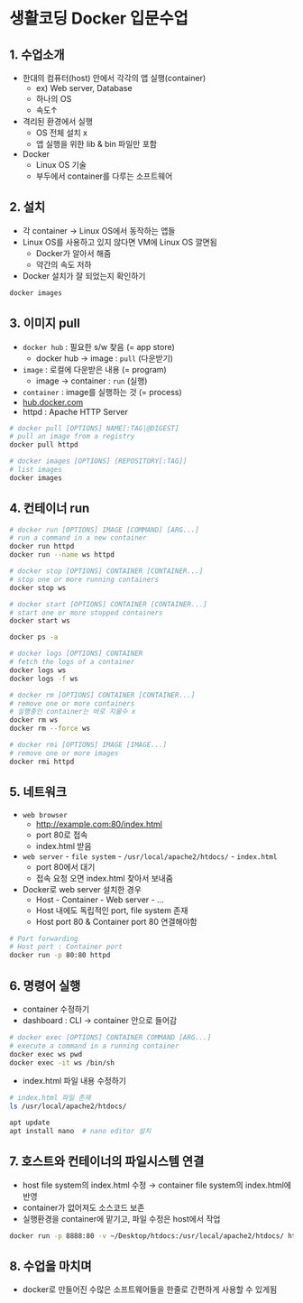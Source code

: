 # 생활코딩 Docker 입문수업

## 1. 수업소개

- 한대의 컴퓨터(host) 안에서 각각의 앱 실행(container)
    - ex) Web server, Database
    - 하나의 OS
    - 속도↑
- 격리된 환경에서 실행
    - OS 전체 설치 x
    - 앱 실행을 위한 lib & bin 파일만 포함
- Docker
    - Linux OS 기술
    - 부두에서 container를 다루는 소프트웨어

## 2. 설치

- 각 container → Linux OS에서 동작하는 앱들
- Linux OS를 사용하고 있지 않다면 VM에 Linux OS 깔면됨
    - Docker가 알아서 해줌
    - 약간의 속도 저하
- Docker 설치가 잘 되었는지 확인하기

```bash
docker images
```

## 3. 이미지 pull

- `docker hub` : 필요한 s/w 찾음 (= app store)
    - docker hub → image : `pull` (다운받기)
- `image` : 로컬에 다운받은 내용 (= program)
    - image → container : `run` (실행)
- `container` : image를 실행하는 것 (= process)
- [hub.docker.com](http://hub.docker.com)
- httpd : Apache HTTP Server

```bash
# docker pull [OPTIONS] NAME[:TAG|@DIGEST]
# pull an image from a registry
docker pull httpd
```

```bash
# docker images [OPTIONS] [REPOSITORY[:TAG]]
# list images
docker images
```

## 4. 컨테이너 run

```bash
# docker run [OPTIONS] IMAGE [COMMAND] [ARG...]
# run a command in a new container
docker run httpd
docker run --name ws httpd
```

```bash
# docker stop [OPTIONS] CONTAINER [CONTAINER...]
# stop one or more running containers
docker stop ws
```

```bash
# docker start [OPTIONS] CONTAINER [CONTAINER...]
# start one or more stopped containers
docker start ws
```

```bash
docker ps -a
```

```bash
# docker logs [OPTIONS] CONTAINER
# fetch the logs of a container
docker logs ws
docker logs -f ws
```

```bash
# docker rm [OPTIONS] CONTAINER [CONTAINER...]
# remove one or more containers
# 실행중인 container는 바로 지울수 x
docker rm ws
docker rm --force ws
```

```bash
# docker rmi [OPTIONS] IMAGE [IMAGE...]
# remove one or more images
docker rmi httpd
```

## 5. 네트워크

- `web browser`
    - http://example.com:80/index.html
    - port 80로 접속
    - index.html 받음
- `web server` - `file system` - `/usr/local/apache2/htdocs/` - `index.html`
    - port 80에서 대기
    - 접속 요청 오면 index.html 찾아서 보내줌
- Docker로 web server 설치한 경우
    - Host - Container - Web server - …
    - Host 내에도 독립적인 port, file system 존재
    - Host port 80 & Container port 80 연결해야함

```bash
# Port forwarding
# Host port : Container port
docker run -p 80:80 httpd
```

## 6. 명령어 실행

- container 수정하기
- dashboard : CLI → container 안으로 들어감

```bash
# docker exec [OPTIONS] CONTAINER COMMAND [ARG...]
# execute a command in a running container
docker exec ws pwd
docker exec -it ws /bin/sh
```

- index.html 파일 내용 수정하기

```bash
# index.html 파일 존재
ls /usr/local/apache2/htdocs/
```

```bash
apt update
apt install nano  # nano editor 설치
```

## 7. 호스트와 컨테이너의 파일시스템 연결

- host file system의 index.html 수정 → container file system의 index.html에 반영
- container가 없어져도 소스코드 보존
- 실행환경을 container에 맡기고, 파일 수정은 host에서 작업

```bash
docker run -p 8888:80 -v ~/Desktop/htdocs:/usr/local/apache2/htdocs/ httpd
```

## 8. 수업을 마치며

- docker로 만들어진 수많은 소프트웨어들을 한줄로 간편하게 사용할 수 있게됨